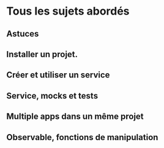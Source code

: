 # Tous les sujets abordés

## Astuces

## Installer un projet.

## Créer et utiliser un service

## Service, mocks et tests

## Multiple apps dans un même projet

## Observable, fonctions de manipulation